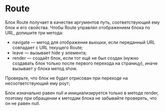 # Route
Блок Route получает в качестве аргументов путь, соответствующий ему блок и его свойства. Чтобы Route управлял отображением блока по URL, допишите три метода:
* navigate — метод для отображения вьюшки, если переданный URL совпадает с URL текущего Route;
* leave — вызывает hide у элемента;
* render — создаёт блок, если тот ещё не был создан (нужно создавать блок только после первого перехода на страницу), иначе вызывает у блока метод show.

Проверьте, что блок не будет отрисован при переходе на несоответствующий ему роут;

Блок изначально равен null и инициализируется только в методе render, поэтому при обращении к методам блока не забывайте проверять, что он не равен null.